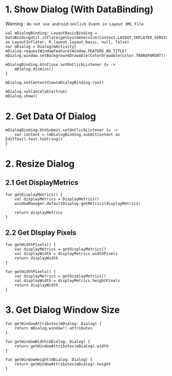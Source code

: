# 1. Show Dialog (With DataBinding)

Warning : `Do not use android:onClick Event in Layout XML File`

```
val mDialogBinding: LayoutBasicBinding = DataBindingUtil.inflate(getSystemService(Context.LAYOUT_INFLATER_SERVICE) as LayoutInflater, R.layout.layout_basic, null, false)
var mDialog = Dialog(mActivity)
mDialog.requestWindowFeature(Window.FEATURE_NO_TITLE)
mDialog.window.setBackgroundDrawable(ColorDrawable(Color.TRANSPARENT))

mDialogBinding.btnClose.setOnClickListener {v ->
    mDialog.dismiss()
}

mDialog.setContentView(mDialogBinding.root)

mDialog.setCancelable(true)
mDialog.show()
```

# 2. Get Data Of Dialog

```
mDialogBinding.btnSubmit.setOnClickListener {v ->
    var content = (mDialogBinding.submitContent as EditText).text.toString()
}
```

# 2. Resize Dialog

## 2.1 Get DisplayMetrics

```
fun getDisplayMetrics() {
    val displayMetrics = DisplayMetrics()
    windowManager.defaultDisplay.getMetrics(displayMetrics)
    
    return displayMetrics
}
```

## 2.2 Get DIsplay Pixels

```
fun getWidthPixels() {
    var displayMetrics = getDisplayMetrics()
    val displayWidth = displayMetrics.widthPixels
    return displayWidth
}

fun getWidthPixels() {
    var displayMetrics = getDisplayMetrics()
    val displayWidth = displayMetrics.heightPixels
    return displayWidth
}
```

# 3. Get Dialog Window Size

```
fun getWindowAttributes(mDialog: Dialog) {
    return mDialog.window!!.attributes
}

fun getWindowWidth(mDialog: Dialog) {
    return getWindowAttributes(mDialog).width
}

fun getWindowHeight(mDialog: Dialog) {
    return getWindowAttributes(mDialog).height
}
```
